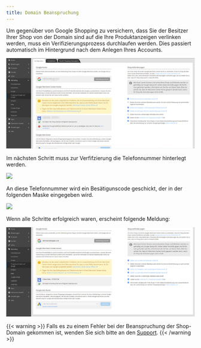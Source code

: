 ```yaml
---
title: Domain Beanspruchung
---
```


Um gegenüber von Google Shopping zu versichern, dass Sie der Besitzer Ihrer Shop von der Domain sind auf die Ihre Produktanzeigen verlinken werden, muss ein Verifizierungsprozess durchlaufen werden. Dies passiert automatisch im Hintergrund nach dem Anlegen Ihres Accounts.

![](img/domain-beanspruchung.png)

Im nächsten Schritt muss zur Verfifzierung die Telefonnummer hinterlegt werden. 

![](img/telefonnummer-verifizierung.png)

An diese Telefonnummer wird ein Besätigunscode geschickt, der in der folgenden Maske eingegeben wird.

![](img/bestaetigung-code.png)

Wenn alle Schritte erfolgreich waren, erscheint folgende Meldung:

![](img/merchant-center-success.png)

{{< warning >}}
Falls es zu einem Fehler bei der Beanspruchung der Shop-Domain gekommen ist, wenden Sie sich bitte an den [Support](mailto:info@epages.com).
{{< /warning >}}

